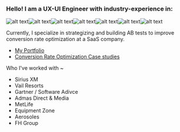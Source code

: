 

### Hello! I am a UX-UI Engineer with industry-experience in:
![alt text](https://img.shields.io/badge/javascript-white?style=for-the-badge&logo=javascript)![alt text](https://img.shields.io/badge/typescript-white?style=for-the-badge&logo=typescript)![alt text](https://img.shields.io/badge/sass-white?style=for-the-badge&logo=sass)![alt text](https://img.shields.io/badge/react-white?style=for-the-badge&logo=react)![alt text](https://img.shields.io/badge/node-white?style=for-the-badge&logo=nodejs)![alt text](https://img.shields.io/badge/mysql-white?style=for-the-badge&logo=mysql)![alt text](https://img.shields.io/badge/java-white?style=for-the-badge&logo=java)

Currently, I specialize in strategizing and building AB tests to improve conversion rate optimization at a SaaS company. 
* [My Portfolio](https://lrizal.com)
* [Conversion Rate Optimization Case studies](https://www.beautiful.ai/player/-NfgrZuMA1yJ0Fusx0SZ/ELR)

Who I've worked with ~
* Sirius XM
* Vail Resorts
* Gartner / Software Adivce
* Admas Direct & Media
* MetLife
* Equipment Zone
* Aerosoles
* FH Group 
  
